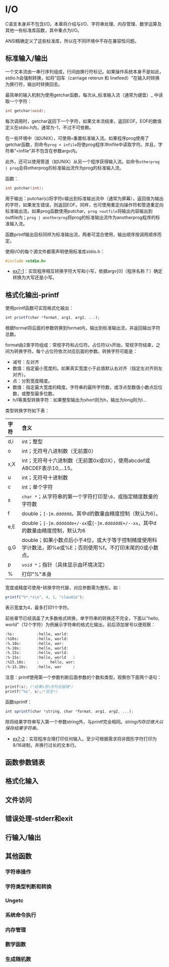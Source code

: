 # I/O

C语言本身并不包含I/O。本章将介绍与I/O、字符串处理、内存管理、数学运算及其他一些标准库函数，其中重点为I/O。

ANSI精确定义了这些标准库，所以在不同环境中不存在兼容性问题。

## 标准输入/输出

一个文本流由一串行序列组成，行间由换行符标记。如果操作系统本身不是如此，stdio.h会强制转换，如将"回车（carriage reterun 和 linefeed）"在输入时转换为换行符，输出时转换回去。

最简单的输入机制为使用getchar函数，每次从_标准输入流（通常为键盘）_ 中读取一个字符：

```c
int getchar(void);
```

每次调用时，getchar返回下一个字符，如果文本流结束，返回EOF。EOF的数值定义在stdio.h内，通常为-1，不过不可依赖。

在一些环境中（如UNIX），可使用`<`重置标准输入流。如果程序prog使用了getchar函数，则命令`prog < infile`将使prog程序冲infile中读取字符。并且，字符串"<infile"并不包含在参数argv内。

此外，还可以使用管道（如UNIX）从另一个程序获得输入流。如命令`otherprog | prog`会将otherprog的标准输出流作为prog的标准输入流。

函数：

```c
int putchar(int);
```

用于输出：putchar(c)将字符c输出到标准输出流中（通常为屏幕），返回值为输出的字符，如果发生错误，则返回EOF。同样，也可使用重定向操作符和管道重定向标准输出流。如果prog函数使用putchar，`prog >outfile`将输出内容输出到outfile内；`prog | anotherprog`将prog的标准输出流作为anotherprog程序的标准输入流。

函数printf输出目标同样为标准输出流，两者可混合使用，输出顺序按调用顺序而定。

使用I/O的每个源文件都需声明使用标准库stdio.h：

```c
#include <stdio.h>
```

- [ex7-1](ex/7-1.c)：实现程序相互转换字符大写和小写，依据argv[0]（程序名称？）确定转换为大写还是小写。

## 格式化输出-printf

使用printf函数可实现格式化输出：

```javascript
int printf(char *format, arg1, arg2, ...);
```

根据format将后面的参数转换到format内，输出到标准输出流，并返回输出字符总数。

format由2类字符组成：常规字符和占位符。占位符以`%`开始，常规字符结束，之间为转换字符。每个占位符依次对应后面的参数。转换字符可能是：

- 减号：左对齐
- 数值：指定最小宽度的。如果真实宽度小于此值默认右对齐（指定左对齐则左对齐）。
- 点：分割宽度精度。
- 数值：指定最大宽度的精度。字符串的最所字符数，或浮点型数值小数点后位数，或整型最多位数。
- h/l等类型转换字符：如果整型输出为short则为h，输出为long则为l...

类型转换字符如下表：

字符  | 含义
:-- | :---------------------------------------------------------------
d,i | int；整型
o   | int；无符号八进制数（无前置0）
x,X | int；无符号十六进制数（无前置0x或0X），使用abcdef或ABCDEF表示10,...15。
u   | int；无符号十进制数
c   | int；单个字符
s   | `char *`；从字符串的第一个字符打印至`\0`，或指定精度数量的字符数
f   | double；`[-]m.dddddd`。其中d的数量由精度控制（默认为6）。
e,E | double；`[-]m.dddddde+/-xx`或`[-]m.ddddddE+/--xx`，其中d的数量由精度控制，默认为6
g,G | double；如果小数点后小于4位，或大于等于控制精度使用科学计数法，即%e或%E；否则使用%f。不打印末尾的0或小数点。
p   | `void *`；指针（具体显示由环境决定）
%   | 打印"%"本身

宽度或精度可使用`*`转换字符代替，对应参数需为整形。如：

```javascript
printf("%*.*s\n", 4, 1, "claudio");
```

表示宽度为4，最多打印1个字符。

前些章节已经涵盖了大多数格式转换，单字符串的转换还不完全，下面以"hello, world"（12个字符）为例展示字符串的格式化输出，前后添加冒号以便观察：

```txt
:%s:          :hello, world:
:%10s:        :hello, world:
:%.10s:       :hello, wor:
:%-10s:       :hello, world:
:%.15s:       :hello, world:
:%-15s:       :hello, world   :
:%15.10s:     :     hello, wor:
:%-15.10s:    :hello, wor     :
```

注意：printf使用第一个参数判断后面参数的个数和类型。观察你下面两个语句：

```c
printf(s); /*如果s含%字符会报错*/
printf("%s", s);/*安全*/
```

函数sprintf：

```javascript
int sprintf(char *string, char *format, arg1, arg2, ...);
```

除将结果字符串写入第一个参数string外，与printf完全相同。_string内存应做大以保存结果字符串。_

- [ex7-2](ex/7-2.c)：实现程序合理打印任何输入。至少可根据需求将非图形字符打印为8/16进制，并换行过长的文本行。

## 函数参数链表

## 格式化输入

## 文件访问

## 错误处理-stderr和exit

## 行输入/输出

## 其他函数

### 字符串操作

### 字符类型判断和转换

### Ungetc

### 系统命令执行

### 内存管理

### 数学函数

### 生成随机数
